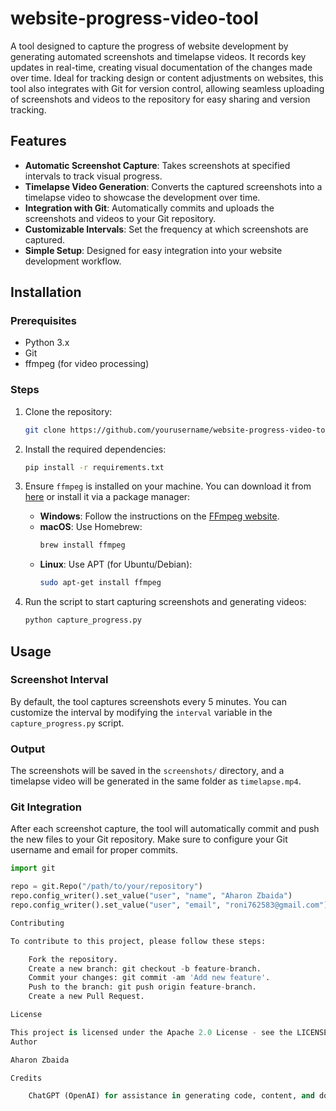# website-progress-video-tool

A tool designed to capture the progress of website development by generating automated screenshots and timelapse videos. It records key updates in real-time, creating visual documentation of the changes made over time. Ideal for tracking design or content adjustments on websites, this tool also integrates with Git for version control, allowing seamless uploading of screenshots and videos to the repository for easy sharing and version tracking.

## Features

- **Automatic Screenshot Capture**: Takes screenshots at specified intervals to track visual progress.
- **Timelapse Video Generation**: Converts the captured screenshots into a timelapse video to showcase the development over time.
- **Integration with Git**: Automatically commits and uploads the screenshots and videos to your Git repository.
- **Customizable Intervals**: Set the frequency at which screenshots are captured.
- **Simple Setup**: Designed for easy integration into your website development workflow.

## Installation

### Prerequisites

- Python 3.x
- Git
- ffmpeg (for video processing)

### Steps

1. Clone the repository:

    ```bash
    git clone https://github.com/yourusername/website-progress-video-tool.git
    ```

2. Install the required dependencies:

    ```bash
    pip install -r requirements.txt
    ```

3. Ensure `ffmpeg` is installed on your machine. You can download it from [here](https://ffmpeg.org/download.html) or install it via a package manager:
   
   - **Windows**: Follow the instructions on the [FFmpeg website](https://ffmpeg.org/download.html).
   - **macOS**: Use Homebrew:
     ```bash
     brew install ffmpeg
     ```
   - **Linux**: Use APT (for Ubuntu/Debian):
     ```bash
     sudo apt-get install ffmpeg
     ```

4. Run the script to start capturing screenshots and generating videos:

    ```bash
    python capture_progress.py
    ```

## Usage

### Screenshot Interval
By default, the tool captures screenshots every 5 minutes. You can customize the interval by modifying the `interval` variable in the `capture_progress.py` script.

### Output
The screenshots will be saved in the `screenshots/` directory, and a timelapse video will be generated in the same folder as `timelapse.mp4`.

### Git Integration
After each screenshot capture, the tool will automatically commit and push the new files to your Git repository. Make sure to configure your Git username and email for proper commits.

```python
import git

repo = git.Repo("/path/to/your/repository")
repo.config_writer().set_value("user", "name", "Aharon Zbaida")
repo.config_writer().set_value("user", "email", "roni762583@gmail.com")

Contributing

To contribute to this project, please follow these steps:

    Fork the repository.
    Create a new branch: git checkout -b feature-branch.
    Commit your changes: git commit -am 'Add new feature'.
    Push to the branch: git push origin feature-branch.
    Create a new Pull Request.

License

This project is licensed under the Apache 2.0 License - see the LICENSE file for details.
Author

Aharon Zbaida

Credits

    ChatGPT (OpenAI) for assistance in generating code, content, and documentation.
